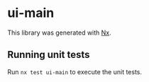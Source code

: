 # ui-main

This library was generated with [Nx](https://nx.dev).

## Running unit tests

Run `nx test ui-main` to execute the unit tests.
